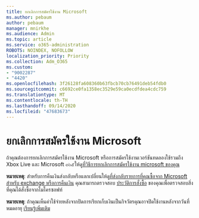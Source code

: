 ```yaml
---
title: ยกเลิกการสมัครใช้งาน Microsoft
ms.author: pebaum
author: pebaum
manager: mnirkhe
ms.audience: Admin
ms.topic: article
ms.service: o365-administration
ROBOTS: NOINDEX, NOFOLLOW
localization_priority: Priority
ms.collection: Adm_O365
ms.custom:
- "9002287"
- "4420"
ms.openlocfilehash: 3f26128fa608360b63fbcb70cb76491deb54fdb0
ms.sourcegitcommit: c6692ce0fa1358ec3529e59ca0ecdfdea4cdc759
ms.translationtype: MT
ms.contentlocale: th-TH
ms.lasthandoff: 09/14/2020
ms.locfileid: "47683673"
---
```

# <a name="cancel-microsoft-subscription"></a>ยกเลิกการสมัครใช้งาน Microsoft

ถ้าคุณต้องการยกเลิกการสมัครใช้งาน Microsoft หรือการสมัครใช้งานเวอร์ชันทดลองใช้รวมถึง Xbox Live และ Microsoft ๓๖๕ให้ดู[ที่วิธีการยกเลิกการสมัครใช้งาน microsoft ของคุณ](https://support.microsoft.com/help/4027815)

**หมายเหตุ**: สำหรับการคืนเงินส่งกลับหรือแลกเปลี่ยนให้ดู[ที่ส่งกลับรายการที่คุณซื้อจาก Microsoft สำหรับ exchange หรือการคืนเงิน](https://support.microsoft.com/help/10558) คุณสามารถตรวจสอบ [ประวัติการสั่งซื้อ](https://account.microsoft.com/billing/orders/) ของคุณเพื่อตรวจสอบสิ่งที่คุณได้สั่งซื้อจากไมโครซอฟท์ 

**หมายเหตุ**: ถ้าคุณเห็นค่าใช้จ่ายหลังจากปิดการเรียกเก็บเงินเป็นกิจวัตรคุณอาจปิดใช้งานหลังจากวันที่หมดอายุ [เรียนรู้เพิ่มเติม](https://support.microsoft.com/help/10640) 
